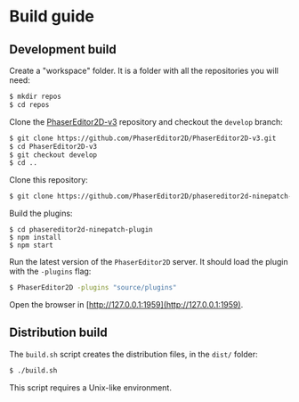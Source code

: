 # Build guide

## Development build

Create a "workspace" folder. It is a folder with all the repositories you will need:

```bash
$ mkdir repos
$ cd repos
```

Clone the [PhaserEditor2D-v3](https://github.com/PhaserEditor2D/PhaserEditor2D-v3/) repository and checkout the `develop` branch:

```bash
$ git clone https://github.com/PhaserEditor2D/PhaserEditor2D-v3.git
$ cd PhaserEditor2D-v3
$ git checkout develop
$ cd ..
```

Clone this repository:

```bash
$ git clone https://github.com/PhaserEditor2D/phasereditor2d-ninepatch-plugin.git
```
Build the plugins:

```
$ cd phasereditor2d-ninepatch-plugin
$ npm install
$ npm start
```

Run the latest version of the `PhaserEditor2D` server. It should load the plugin with the `-plugins` flag:

```bash
$ PhaserEditor2D -plugins "source/plugins"
```

Open the browser in [http://127.0.0.1:1959](http://127.0.0.1:1959).

## Distribution build

The `build.sh` script creates the distribution files, in the `dist/` folder:

```bash
$ ./build.sh
```
This script requires a Unix-like environment.
